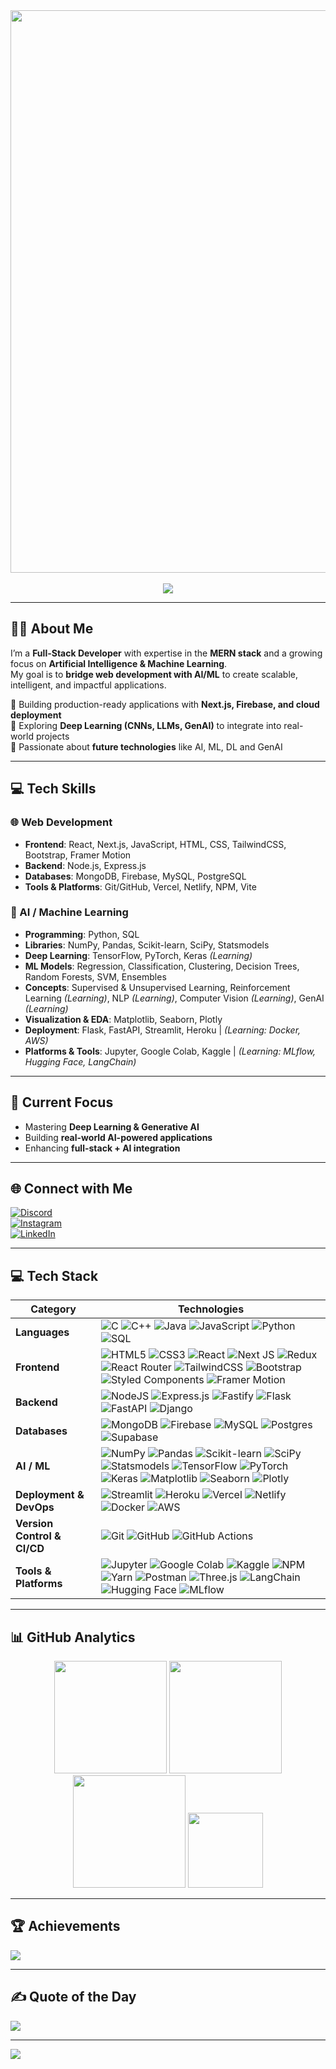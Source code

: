 <div align="center">
  <img src="https://tenor.com/view/kirokaze-gif-18208120.gif" width="900" height="auto">
</div>

<br>

<div align="center">
  <a href="https://git.io/typing-svg">
    <img src="https://readme-typing-svg.herokuapp.com?font=Fira+Code&weight=600&size=26&pause=1000&color=5FF727&center=true&vCenter=true&width=600&lines=👋+Hey!+I'm+Sanidhya+Vats;Full+Stack+Developer+%7C+AI+Enthusiast">
  </a>
</div>

---

## 👨‍💻 About Me  
I’m a **Full-Stack Developer** with expertise in the **MERN stack** and a growing focus on **Artificial Intelligence & Machine Learning**.  
My goal is to **bridge web development with AI/ML** to create scalable, intelligent, and impactful applications.  

🔹 Building production-ready applications with **Next.js, Firebase, and cloud deployment**  
🔹 Exploring **Deep Learning (CNNs, LLMs, GenAI)** to integrate into real-world projects  
🔹 Passionate about **future technologies** like AI, ML, DL and GenAI

---

## 💻 Tech Skills  

### 🌐 Web Development  
- **Frontend**: React, Next.js, JavaScript, HTML, CSS, TailwindCSS, Bootstrap, Framer Motion  
- **Backend**: Node.js, Express.js  
- **Databases**: MongoDB, Firebase, MySQL, PostgreSQL  
- **Tools & Platforms**: Git/GitHub, Vercel, Netlify, NPM, Vite  

### 🤖 AI / Machine Learning  
- **Programming**: Python, SQL  
- **Libraries**: NumPy, Pandas, Scikit-learn, SciPy, Statsmodels  
- **Deep Learning**: TensorFlow, PyTorch, Keras *(Learning)*  
- **ML Models**: Regression, Classification, Clustering, Decision Trees, Random Forests, SVM, Ensembles  
- **Concepts**: Supervised & Unsupervised Learning, Reinforcement Learning *(Learning)*, NLP *(Learning)*, Computer Vision *(Learning)*, GenAI *(Learning)*  
- **Visualization & EDA**: Matplotlib, Seaborn, Plotly  
- **Deployment**: Flask, FastAPI, Streamlit, Heroku | *(Learning: Docker, AWS)*  
- **Platforms & Tools**: Jupyter, Google Colab, Kaggle | *(Learning: MLflow, Hugging Face, LangChain)*  

---

## 🚀 Current Focus  
- Mastering **Deep Learning & Generative AI**  
- Building **real-world AI-powered applications**  
- Enhancing **full-stack + AI integration**  

---

## 🌐 Connect with Me  
[![Discord](https://img.shields.io/badge/Discord-%237289DA.svg?logo=discord&logoColor=white)](htttps://discord.gg/sanidhya_vats)  
[![Instagram](https://img.shields.io/badge/Instagram-%23E4405F.svg?logo=Instagram&logoColor=white)](https://instagram.com/_vats14321)  
[![LinkedIn](https://img.shields.io/badge/LinkedIn-%230077B5.svg?logo=linkedin&logoColor=white)](https://www.linkedin.com/in/sanidhya-vats-9344522b7/)  

---
## 💻 Tech Stack  

<div align="center">

| **Category** | **Technologies** |
|--------------|------------------|
| **Languages** | ![C](https://img.shields.io/badge/c-%2300599C.svg?style=flat&logo=c&logoColor=white) ![C++](https://img.shields.io/badge/c++-%2300599C.svg?style=flat&logo=c%2B%2B&logoColor=white) ![Java](https://img.shields.io/badge/java-%23ED8B00.svg?style=flat&logo=java&logoColor=white) ![JavaScript](https://img.shields.io/badge/javascript-%23323330.svg?style=flat&logo=javascript&logoColor=%23F7DF1E) ![Python](https://img.shields.io/badge/python-3670A0?style=flat&logo=python&logoColor=ffdd54) ![SQL](https://img.shields.io/badge/SQL-%2300f.svg?style=flat&logo=database&logoColor=white) |
| **Frontend** | ![HTML5](https://img.shields.io/badge/html5-%23E34F26.svg?style=flat&logo=html5&logoColor=white) ![CSS3](https://img.shields.io/badge/css3-%231572B6.svg?style=flat&logo=css3&logoColor=white) ![React](https://img.shields.io/badge/react-%2320232a.svg?style=flat&logo=react&logoColor=%2361DAFB) ![Next JS](https://img.shields.io/badge/Next-black?style=flat&logo=next.js&logoColor=white) ![Redux](https://img.shields.io/badge/redux-%23593d88.svg?style=flat&logo=redux&logoColor=white) ![React Router](https://img.shields.io/badge/React_Router-CA4245?style=flat&logo=react-router&logoColor=white) ![TailwindCSS](https://img.shields.io/badge/tailwindcss-%2338B2AC.svg?style=flat&logo=tailwind-css&logoColor=white) ![Bootstrap](https://img.shields.io/badge/bootstrap-%23563D7C.svg?style=flat&logo=bootstrap&logoColor=white) ![Styled Components](https://img.shields.io/badge/styled--components-DB7093?style=flat&logo=styled-components&logoColor=white) ![Framer Motion](https://img.shields.io/badge/Framer%20Motion-black?style=flat&logo=framer&logoColor=blue) |
| **Backend** | ![NodeJS](https://img.shields.io/badge/node.js-6DA55F?style=flat&logo=node.js&logoColor=white) ![Express.js](https://img.shields.io/badge/express.js-%23404d59.svg?style=flat&logo=express&logoColor=%2361DAFB) ![Fastify](https://img.shields.io/badge/Fastify-20232A?style=flat&logo=fastify&logoColor=white) ![Flask](https://img.shields.io/badge/flask-%23000.svg?style=flat&logo=flask&logoColor=white) ![FastAPI](https://img.shields.io/badge/FastAPI-005571?style=flat&logo=fastapi) ![Django](https://img.shields.io/badge/django-%23092E20.svg?style=flat&logo=django&logoColor=white) |
| **Databases** | ![MongoDB](https://img.shields.io/badge/MongoDB-%234ea94b.svg?style=flat&logo=mongodb&logoColor=white) ![Firebase](https://img.shields.io/badge/firebase-%23039BE5.svg?style=flat&logo=firebase) ![MySQL](https://img.shields.io/badge/mysql-%2300f.svg?style=flat&logo=mysql&logoColor=white) ![Postgres](https://img.shields.io/badge/postgres-%23316192.svg?style=flat&logo=postgresql&logoColor=white) ![Supabase](https://img.shields.io/badge/supabase-%233ECF8E.svg?style=flat&logo=supabase&logoColor=white) |
| **AI / ML** | ![NumPy](https://img.shields.io/badge/numpy-%23013243.svg?style=flat&logo=numpy&logoColor=white) ![Pandas](https://img.shields.io/badge/pandas-%23150458.svg?style=flat&logo=pandas&logoColor=white) ![Scikit-learn](https://img.shields.io/badge/scikit--learn-%23F7931E.svg?style=flat&logo=scikit-learn&logoColor=white) ![SciPy](https://img.shields.io/badge/SciPy-%230C55A5.svg?style=flat&logo=scipy&logoColor=white) ![Statsmodels](https://img.shields.io/badge/Statsmodels-%23007EC6.svg?style=flat&logo=python&logoColor=white) ![TensorFlow](https://img.shields.io/badge/TensorFlow-%23FF6F00.svg?style=flat&logo=tensorflow&logoColor=white) ![PyTorch](https://img.shields.io/badge/PyTorch-%23EE4C2C.svg?style=flat&logo=pytorch&logoColor=white) ![Keras](https://img.shields.io/badge/Keras-%23D00000.svg?style=flat&logo=keras&logoColor=white) ![Matplotlib](https://img.shields.io/badge/Matplotlib-%230C55A5.svg?style=flat&logo=python&logoColor=white) ![Seaborn](https://img.shields.io/badge/Seaborn-%230C55A5.svg?style=flat&logoColor=white) ![Plotly](https://img.shields.io/badge/Plotly-%233F4F75.svg?style=flat&logo=plotly&logoColor=white) |
| **Deployment & DevOps** | ![Streamlit](https://img.shields.io/badge/Streamlit-%23FF4B4B.svg?style=flat&logo=streamlit&logoColor=white) ![Heroku](https://img.shields.io/badge/Heroku-%23430098.svg?style=flat&logo=heroku&logoColor=white) ![Vercel](https://img.shields.io/badge/vercel-%23000000.svg?style=flat&logo=vercel&logoColor=white) ![Netlify](https://img.shields.io/badge/netlify-%23000000.svg?style=flat&logo=netlify&logoColor=#00C7B7) ![Docker](https://img.shields.io/badge/Docker-%230db7ed.svg?style=flat&logo=docker&logoColor=white) ![AWS](https://img.shields.io/badge/AWS-%23FF9900.svg?style=flat&logo=amazon-aws&logoColor=white) |
| **Version Control & CI/CD** | ![Git](https://img.shields.io/badge/git-%23F05033.svg?style=flat&logo=git&logoColor=white) ![GitHub](https://img.shields.io/badge/GitHub-%23121011.svg?style=flat&logo=github&logoColor=white) ![GitHub Actions](https://img.shields.io/badge/GitHub%20Actions-%232088FF.svg?style=flat&logo=github-actions&logoColor=white) |
| **Tools & Platforms** | ![Jupyter](https://img.shields.io/badge/Jupyter-%23FA0F00.svg?style=flat&logo=jupyter&logoColor=white) ![Google Colab](https://img.shields.io/badge/Colab-F9AB00?style=flat&logo=googlecolab&color=525252) ![Kaggle](https://img.shields.io/badge/Kaggle-%2300C4CC.svg?style=flat&logo=kaggle&logoColor=white) ![NPM](https://img.shields.io/badge/NPM-%23000000.svg?style=flat&logo=npm&logoColor=white) ![Yarn](https://img.shields.io/badge/Yarn-%232C8EBB.svg?style=flat&logo=yarn&logoColor=white) ![Postman](https://img.shields.io/badge/Postman-%23FF6C37.svg?style=flat&logo=postman&logoColor=white) ![Three.js](https://img.shields.io/badge/Three.js-black?style=flat&logo=three.js&logoColor=white) ![LangChain](https://img.shields.io/badge/LangChain-%2300A67E.svg?style=flat&logo=chainlink&logoColor=white) ![Hugging Face](https://img.shields.io/badge/HuggingFace-%23FFCC00.svg?style=flat&logo=huggingface&logoColor=black) ![MLflow](https://img.shields.io/badge/MLflow-%2300AEEF.svg?style=flat&logo=mlflow&logoColor=white) |

</div>


---
## 📊 GitHub Analytics  

<div align="center">

<!-- GitHub Stats -->
<img src="https://github-readme-stats.vercel.app/api?username=Sanidhya14321&show_icons=true&theme=gotham&hide_border=true&count_private=true&include_all_commits=true" height="180em" />

<!-- Top Languages -->
<img src="https://github-readme-stats.vercel.app/api/top-langs/?username=Sanidhya14321&layout=compact&theme=gotham&hide_border=true" height="180em" />

<!-- Streak Stats -->
<img src="https://github-readme-streak-stats.herokuapp.com/?user=Sanidhya14321&theme=gotham&hide_border=true" height="180em" />

<!-- GitHub Trophies -->
<img src="https://github-profile-trophy.vercel.app/?username=Sanidhya14321&theme=onestar&no-frame=true&row=1&column=6" height="120em"/>

</div>

---

## 🏆 Achievements  
![](https://github-trophies.vercel.app/?username=Sanidhya14321&theme=onedark&no-frame=true&margin-w=4)  

---

## ✍️ Quote of the Day  
![](https://quotes-github-readme.vercel.app/api?type=horizontal&theme=dark)  

---

[![](https://visitcount.itsvg.in/api?id=Sanidhya14321&icon=0&color=0)](https://visitcount.itsvg.in)
